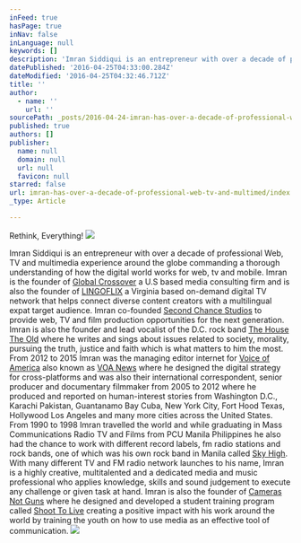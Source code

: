 ```yaml
---
inFeed: true
hasPage: true
inNav: false
inLanguage: null
keywords: []
description: 'Imran Siddiqui is an entrepreneur with over a decade of professional Web, TV and multimedia experience around the globe commanding a thorough understanding of how the digital world works for web, tv and mobile. Imran is the founder of Global Crossover a U.S based media consulting firm and is also the founder of LINGOFLIX a Virginia based on-demand digital TV network that helps connect diverse content creators with a multilingual expat target audience. Imran co-founded Second Chance Studios to provide web, TV and film production opportunities for the next generation. Imran is also the founder and lead vocalist of the D.C. rock band The House The Old where he writes and sings about issues related to society, morality, pursuing the truth, justice and faith which is what matters to him the most. From 2012 to 2015 Imran was the managing editor internet for Voice of America also known as VOA News where he designed the digital strategy for cross-platforms and was also their international correspondent, senior producer and documentary filmmaker from 2005 to 2012 where he produced and reported on human-interest stories from Washington D.C., Karachi Pakistan, Guantanamo Bay Cuba, New York City, Fort Hood Texas, Hollywood Los Angeles and many more cities across the United States. From 1990 to 1998 Imran travelled the world and while graduating in Mass Communications Radio TV and Films from PCU Manila Philippines he also had the chance to work with different record labels, fm radio stations and rock bands, one of which was his own rock band in Manila called Sky High. With many different TV and FM radio network launches to his name, Imran is a highly creative, multitalented and a dedicated media and music professional who applies knowledge, skills and sound judgement to execute any challenge or given task at hand. Imran is also the founder of Cameras Not Guns where he designed and developed a student training program called Shoot To Live creating a positive impact with his work around the world by training the youth on how to use media as an effective tool of communication.'
datePublished: '2016-04-25T04:33:00.284Z'
dateModified: '2016-04-25T04:32:46.712Z'
title: ''
author:
  - name: ''
    url: ''
sourcePath: _posts/2016-04-24-imran-has-over-a-decade-of-professional-web-tv-and-multimed.md
published: true
authors: []
publisher:
  name: null
  domain: null
  url: null
  favicon: null
starred: false
url: imran-has-over-a-decade-of-professional-web-tv-and-multimed/index.html
_type: Article

---
```

Rethink, Everything!
![](https://the-grid-user-content.s3-us-west-2.amazonaws.com/beace99b-75f3-4910-982e-0e81795f2b1e.jpg)

Imran Siddiqui is an entrepreneur with over a decade of professional Web, TV and multimedia experience around the globe commanding a thorough understanding of how the digital world works for web, tv and mobile. Imran is the founder of [Global Crossover][0] a U.S based media consulting firm and is also the founder of [LINGOFLIX][1] a Virginia based on-demand digital TV network that helps connect diverse content creators with a multilingual expat target audience. Imran co-founded [Second Chance Studios][0] to provide web, TV and film production opportunities for the next generation. Imran is also the founder and lead vocalist of the D.C. rock band [The House The Old][2] where he writes and sings about issues related to society, morality, pursuing the truth, justice and faith which is what matters to him the most. From 2012 to 2015 Imran was the managing editor internet for [Voice of America][3] also known as [VOA News][4] where he designed the digital strategy for cross-platforms and was also their international correspondent, senior producer and documentary filmmaker from 2005 to 2012 where he produced and reported on human-interest stories from Washington D.C., Karachi Pakistan, Guantanamo Bay Cuba, New York City, Fort Hood Texas, Hollywood Los Angeles and many more cities across the United States. From 1990 to 1998 Imran travelled the world and while graduating in Mass Communications Radio TV and Films from PCU Manila Philippines he also had the chance to work with different record labels, fm radio stations and rock bands, one of which was his own rock band in Manila called [Sky High][5]. With many different TV and FM radio network launches to his name, Imran is a highly creative, multitalented and a dedicated media and music professional who applies knowledge, skills and sound judgement to execute any challenge or given task at hand. Imran is also the founder of [Cameras Not Guns][6] where he designed and developed a student training program called [Shoot To Live][6] creating a positive impact with his work around the world by training the youth on how to use media as an effective tool of communication.
![](https://the-grid-user-content.s3-us-west-2.amazonaws.com/d2902fda-73ec-4697-9241-11bbef67b90c.jpg)

[0]: http://www.globalcrossover.com/
[1]: http://www.lingoflix.com/
[2]: http://www.thehousetheold.com/
[3]: null
[4]: https://www.youtube.com/user/MuslimsAmerica
[5]: http://www.skyhighsound.com/
[6]: http://www.shoottolive.co/